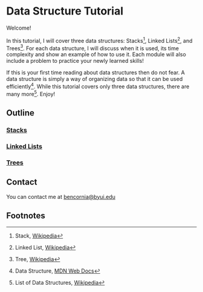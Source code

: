 # Data Structure Tutorial
Welcome!

In this tutorial, I will cover three data structures: Stacks[^1], Linked Lists[^2], and Trees[^3]. For each data structure, I will discuss when it is used, its time complexity and show an example of how to use it. Each module will also include a problem to practice your newly learned skills!

If this is your first time reading about data structures then do not fear. A data structure is simply a way of organizing data so that it can be used efficiently[^4]. While this tutorial covers only three data structures, there are many more[^5]. Enjoy!
## Outline

### [Stacks](stacks/stacks.md)
### [Linked Lists](https://github.com/corniab/cse212/blob/main/final-project/linkedLists/linkedlists.md)
### [Trees](trees/trees.md) 

## Contact
You can contact me at bencornia@byui.edu

## Footnotes
[^1]: Stack, [Wikipedia](https://en.wikipedia.org/wiki/Stack_(abstract_data_type))
[^2]: Linked List, [Wikipedia](https://en.wikipedia.org/wiki/Linked_list)
[^3]: Tree, [Wikipedia](https://en.wikipedia.org/wiki/Tree_(data_structure))
[^4]: Data Structure, [MDN Web Docs](https://developer.mozilla.org/en-US/docs/Glossary/Data_structure)
[^5]: List of Data Structures, [Wikipedia](https://en.wikipedia.org/wiki/List_of_data_structures)